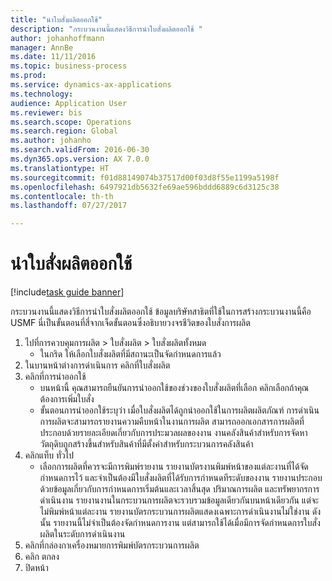 ```yaml
--- 
title: "นำใบสั่งผลิตออกใช้"
description: "กระบวนงานนี้แสดงวิธีการนำใบสั่งผลิตออกใช้ "
author: johanhoffmann
manager: AnnBe
ms.date: 11/11/2016
ms.topic: business-process
ms.prod: 
ms.service: dynamics-ax-applications
ms.technology: 
audience: Application User
ms.reviewer: bis
ms.search.scope: Operations
ms.search.region: Global
ms.author: johanho
ms.search.validFrom: 2016-06-30
ms.dyn365.ops.version: AX 7.0.0
ms.translationtype: HT
ms.sourcegitcommit: f01d88149074b37517d00f03d8f55e1199a5198f
ms.openlocfilehash: 6497921db5632fe69ae596bddd6889c6d3125c38
ms.contentlocale: th-th
ms.lasthandoff: 07/27/2017

---
```

# <a name="release-a-production-order"></a>นำใบสั่งผลิตออกใช้

[!include[task guide banner](../../includes/task-guide-banner.md)]

กระบวนงานนี้แสดงวิธีการนำใบสั่งผลิตออกใช้  ข้อมูลบริษัทสาธิตที่ใช้ในการสร้างกระบวนงานนี้คือ USMF นี่เป็นขั้นตอนที่สี่จากเจ็ดขั้นตอนซึ่งอธิบายวงจรชีวิตของใบสั่งการผลิต

1. ไปที่การควบคุมการผลิต > ใบสั่งผลิต > ใบสั่งผลิตทั้งหมด
    * ในกริด ให้เลือกใบสั่งผลิตที่มีสถานะเป็นจัดกำหนดการแล้ว  
2. ในบานหน้าต่างการดำเนินการ คลิกที่ใบสั่งผลิต
3. คลิกที่การนำออกใช้
    * บนหน้านี้ คุณสามารถยืนยันการนำออกใช้ของช่วงของใบสั่งผลิตที่เลือก  คลิกเลือกถ้าคุณต้องการเพิ่มใบสั่ง  
    * ขั้นตอนการนำออกใช้ระบุว่า เมื่อใบสั่งผลิตได้ถูกนำออกใช้ในการผลิตผลิตภัณฑ์ การดำเนินการผลิตจะสามารถรายงานความคืบหน้าในงานการผลิต  สามารถออกเอกสารการผลิตที่ประกอบด้วยรายละเอียดเกี่ยวกับการประมวลผลของงาน  งานคลังสินค้าสำหรับการจัดหาวัตถุดิบถูกสร้างขึ้นสำหรับสินค้าที่มีตั้งค่าสำหรับกระบวนการคลังสินค้า  
4. คลิกแท็บ ทั่วไป
    * เลือกการผลิตที่ควรจะมีการพิมพ์รายงาน  รายงานบัตรงานพิมพ์หน้าของแต่ละงานที่ได้จัดกำหนดการไว้ และจำเป็นต้องมีใบสั่งผลิตที่ได้รับการกำหนดทีระดับของงาน  รายงานประกอบด้วยข้อมูลเกี่ยวกับการกำหนดการเริ่มต้นและเวลาสิ้นสุด ปริมาณการผลิต และทรัพยากรการดำเนินงาน  รายงานงานในกระบวนการผลิตจะรวบรวมข้อมูลเดียวกันบนหน้าเดียวกัน แต่จะไม่พิมพ์หน้าแต่ละงาน  รายงานบัตรกระบวนการผลิตแสดงเฉพาะการดำเนินงานไม่ใช่งาน  ดังนั้น รายงานนี้ไม่จำเป็นต้องจัดกำหนดการงาน แต่สามารถใช้ได้เมื่อมีการจัดกำหนดการใบสั่งผลิตในระดับการดำเนินงาน  
5. คลิกที่กล่องกาเครื่องหมายการพิมพ์บัตรกระบวนการผลิต
6. คลิก ตกลง
7. ปิดหน้า


